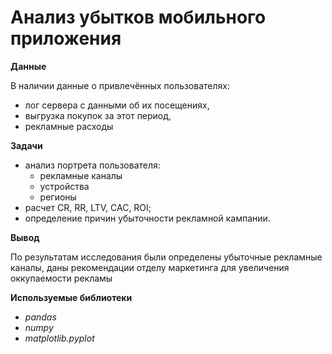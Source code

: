 # Анализ убытков мобильного приложения

**Данные**

В наличии данные о привлечённых пользователях:
 * лог сервера с данными об их посещениях,
 * выгрузка покупок за этот период,
 * рекламные расходы
 
**Задачи**

 * анализ портрета пользователя:
   * рекламные каналы
   * устройства
   * регионы
 * расчет CR, RR, LTV, CAC, ROI;
 * определение причин убыточности рекламной кампании.

**Вывод** 

По результатам исследования были определены убыточные рекламные каналы, даны рекомендации отделу маркетинга для увеличения оккупаемости рекламы

**Используемые библиотеки**

 * *pandas*
 * *numpy*
 * *matplotlib.pyplot*
